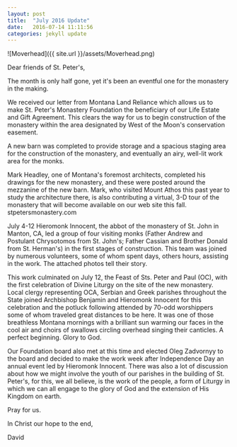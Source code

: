 ```yaml
---
layout: post
title:  "July 2016 Update"
date:   2016-07-14 11:11:56
categories: jekyll update
---
```


![Moverhead]({{ site.url }}/assets/Moverhead.png)

Dear friends of St. Peter's,

The month is only half gone, yet it's been an eventful one for the monastery in the making.

We received our letter from Montana Land Reliance which allows us to make St. Peter's Monastery Foundation the beneficiary of our Life Estate and Gift Agreement.  This clears the way for us to begin construction of the monastery within the area designated by West of the Moon's conservation easement.

A new barn was completed to provide storage and a spacious staging area for the construction of the monastery, and eventually an airy, well-lit work area for the monks.  

Mark Headley, one of Montana's foremost architects, completed his drawings for the new monastery, and these were posted around the mezzanine of the new barn.  Mark, who visited Mount Athos this past year to study the architecture there, is also contributing a virtual, 3-D tour of the monastery that will become available on our web site this fall. stpetersmonastery.com

July 4-12 Hieromonk Innocent, the abbot of the monastery of St. John in Manton, CA, led a group of four visiting monks (Father Andrew and Postulant Chrysotomos from St. John's; Father Cassian and Brother Donald from St. Herman's) in the first stages of construction.  This team was joined by numerous volunteers, some of whom spent days, others hours, assisting in the work.  The attached photos tell their story.

This work culminated on July 12, the Feast of Sts. Peter and Paul (OC), with the first celebration of Divine Liturgy on the site of the new monastery.  Local clergy representing OCA, Serbian and Greek parishes throughout the State joined Archbishop Benjamin and Hieromonk Innocent for this celebration and the potluck following attended by 70-odd worshippers some of whom traveled great distances to be here.  It was one of those breathless Montana mornings with a brilliant sun warming our faces in the cool air and choirs of swallows circling overhead singing their canticles.  A perfect beginning.  Glory to God.

Our Foundation board also met at this time and elected Oleg Zadvornyy to the board and decided to make the work week after Independence Day an annual event led by Hieromonk Innocent.  There was also a lot of discussion about how we might involve the youth of our parishes in the building of St. Peter's, for this, we all believe, is the work of the people, a form of Liturgy in which we can all engage to the glory of God and the extension of His Kingdom on earth.  

Pray for us.

In Christ our hope to the end,

David
